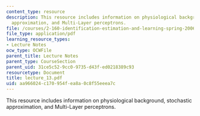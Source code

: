 ```yaml
---
content_type: resource
description: This resource includes information on physiological background, stochastic
  approximation, and Multi-Layer perceptrons.
file: /courses/2-160-identification-estimation-and-learning-spring-2006/aa966024c170954fea8a0c8f55eeea7c_lecture_13.pdf
file_type: application/pdf
learning_resource_types:
- Lecture Notes
ocw_type: OCWFile
parent_title: Lecture Notes
parent_type: CourseSection
parent_uid: 31ce5c52-9cc0-9735-d43f-ed0218389c93
resourcetype: Document
title: lecture_13.pdf
uid: aa966024-c170-954f-ea8a-0c8f55eeea7c
---
```

This resource includes information on physiological background, stochastic approximation, and Multi-Layer perceptrons.

